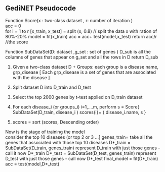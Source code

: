 ## GediNET Pseudocode ##
Function Score(x : two-class dataset , r: number of iteration )<br>
         acc = 0 <br>
         for i = 1 to r 
             [x_train, x_test] = split (x, 0.8) // split the data x with ration of 80%-20%
             model = fit(x_train)
             acc = acc+ test(model,x_test)
  return acc/r //the score 

Function SubDataSet(D: dataset ,g_set : set of genes )
       D_sub is all the columns of genes that appear on g_set 
                      and all the rows in D
return D_sub


1) Given a two-class dataset D + 
   Groups: each group is a disease name, grp_disease
       [ Each  grp_disease   is a set of genes that are associated with the disease ]
2) Split dataset D into D_train and D_test
3) Select the top 2000 genes by t-test applied on D_train dataset
4) For each disease_i (or groups_i) i=1,....m, perform 
          s = Score(  SubDataSet(D_train, disease_i )
          scores{i}= { disease_i.name, s }  

5) scores = sort (scores, Descending  order)        

Now is the stage of training the model    
   consider the top 10 diseases (or top 2 or 3 ...] 
    genes_train= take all the genes that associated with those top 10 diseases
   D*_train  = SubDataSet(D_train, genes_train)
           represent D_train with just those genes - call it now D*_train
  D*_test  = SubDataSet(D_test, genes_train)
        represent D_test with just those genes - call now D*_test
   final_model = fit(D*_train)
   acc = test(model,D*_test)

